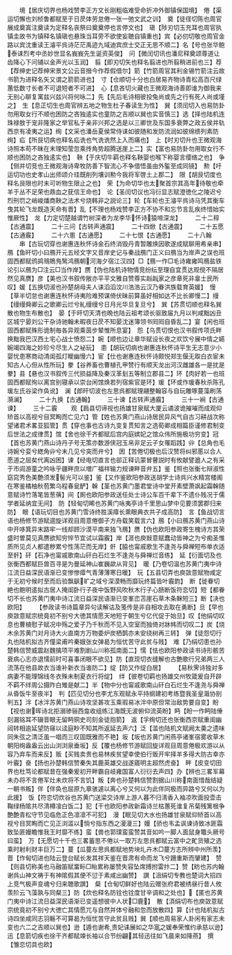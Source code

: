 <!-- { "loadSidebar": true } -->
　　境【居庆切界也杨戏赞李正方文长刚粗临难受命折冲外御镇保国境】　倦【渠运切懈也刘桢鲁都赋至于日昃体劳怠倦一张一弛文武之训】　奠【徒径切陈也周官展成奠寘注奠读为定释名丧祭曰奠奠停也言停文也】　瑱【陟刃切玉充耳也周官执镇圭故书为镇释名镇瑱也悬珠当耳旁不欲使妄聴自镇重也】宾【必仞切敬也周官金路以宾沈重读王濬平呉诗茫茫禹迹九域迪宾庶士交正无思不顺二】名【号也张华鲍泰诔烈考中丞妙世显名峩峩先生诞资英俊】　问【微闰切讯也潘尼释奠颂尊道让齿降心下问铺以金声光以玉润】　翦【即刃切矢也释名翦进也所翦稍进前也三】荐【荐绅史记荐绅宋景文公云音搢今作荐假借尔】箭【竹箭周官其利金锡竹箭注云故书箭为进释名矢又谓之箭箭进也】　寸【仓顺切十分也白居易齐物诗青松高百尺绿蕙低数寸长者不可退短者不可进】　心【息吝切火藏也王微观海诗善即谁为御我来无别心聊复寓兹兴兹兴将何咏二】先【先后毛诗相彼投兔尚或先之行有死人尚或墐之】　生【息正切生也周官辨五地之物生杜子春读生为性】　巽【须闰切入也易防卦勿用取女行不顺也困防之吝独逺实也童防之吉顺以巽也实音慎三】选【择也陆机连珠禄敖于宠非隆家之举官私于亲非兴邦之选是以三卿世及东国多衰弊之政五侯并轨西京有凌夷之运】绚【文采也潘岳夏侯常侍诔如彼随和发防流润如彼绵缋列素防绚】疝【所艮切病也释名疝诜也气诜诜然上入而痛也】　上【时刃切升也王微观海诗照本苟不昧在末理知莹忽乘抟角势超腾送崖上二】实【富也易防卦勿用取女行不顺也困防之吝独逺实也】　鞅【于庆切牛羁也释名鞅婴也喉下称婴言缨络之也】　争【侧并切竞也王微观海诗卑牧防善下智流心不争借悟虽由外鍳至成同镜】　勲【吁运切功也史孝山出师颂介珪既削列壤训勲今我将军啓土上郡二】　限【胡艮切度也释名艮限也时未可听物生限止之也】　荣【为命切华也太聚首宗其高年待敬也牵羊于丛不足荣也鼎血之莸信王命也】　论【圣闰切议也冯衍显志赋澄徳化之陵迟兮烈刑罚之峭峻燔商鞅之法术兮烧韩非之説论三】轮【车轮也王濬平呉诗马凭其衡车曳其轮飞龙既造天命有晋】乱【不理也杨戏赞李正方不协不和忘节言乱疾终惜始实惟厥性】　龙【力定切楚越谓竹树深者为龙李华怀诗猿啼深龙】
　　二十二稕【古通震】
　　二十三问【古转声通震】
　　二十四焮【古通震】
　　二十五愿【古通霰】
　　二十六慁【古通愿】
　　二十七恨【古通愿】
　　二十八翰
　　串【古玩切穿也谢惠连秋怀诗金石终消毁丹青暂雕焕因歌遂成赋聊用希亲串】　鴈【鱼旰切小曰鴈开元五经文字又音岸史记与秦战鴈门正义曰鴈当为岸声之误也班固西都赋鸧鸪鳵鵙鳬鹥鸿鴈朝河海夕宿江汉四】□【鴈一作□毛诗雍雍鸣鴈盐铁论引以鴈为□注云□当作岸】赝【伪也陆机诗物情竞纷纭至理自宜贯达观傥不隔居然见真赝】彦【美也汉书叙传敞亦平平文雅自赞尊实赳赳家之彦章死非辠士民所叹】媛【五换切淑也孙楚胡母夫人诔滔滔汶川浩浩云汉乃眷洪族载育英媛】　慢【草半切怠也谢惠连秋怀诗夷险难预谋倚伏昧前算虽好相如达不比长卿慢二】缦【缦缦舜卿云之歌卿云烂兮糺缦缦兮日月光华旦复旦兮】　巽【苏贯切顺也释名巽散也物生布散也】　晏【于旰切天清也晩也陆云祖考颂长驱致届九月以判咸黜凶丑区城宁晏刘公干杂诗驰翰未暇夜日昃不知晏沈迷簿领书囘囘自昏乱二】宴【闲也班固西都赋殊形诡制毎各异观乘茵步辇惟所息宴】　怨【乌贯切恨也汉书叙传项氏畔换黜我巴汉西土宅心战士愤怨二】婉【顺也边让章华赋设长夜之欢饮兮展中情之嬿婉竭四海之妙珍兮尽生人之袐玩】　患【胡玩切病也谢惠连秋怀诗平生无志意少小婴忧患寒商动清闺孤灯瞹幽慢六】宦【仕也谢惠连秋怀诗颇悦郑生偃无取白衣宦未知古人心但从性所玩】豢【谷养畜也曹植孔甲赞行有顺天龙出河汉雌雄各一是扰是豢】县【悬也汉书叙传三代损益降及秦汉革刬五等制立郡县二】环【肉好若一也班固西都赋徇以离宫别寝承以崇台闲馆焕若列宿紫官是环】瑗【环或作瑗春秋杀陈孔瑗左氏谷梁作奂讹】　澜【郎旰切波也左思呉都赋理翮整翰容与自玩雕啄蔓藻刷荡漪澜】
　　二十九换【古通翰】
　　三十谏【古转声通霰】
　　三十一裥【古通谏】
　　三十二霰
　　观【扃县切谛视也扬雄甘泉赋大厦云谲波诡摧嗺而成观仰矫首以高视兮目冥眴而亡见六】管【姓也苏黄门燕山诗居民异风气自古习耕战次称望诸君术畧亚狐管】贯【穿也事也古诗九变复贯知言之选荀卿成相篇臣谨修君制变后世法之成律贯】馆【舍也徐干齐都赋后宫内庭嫔妃之馆众伟所施极功穷变】冠【首也苏黄门燕山诗丹子号无策亦数游侠冠玉帛非足云子女罹蹈践】丱【总角也毛诗婉兮娈兮緫角丱兮未几见兮突而弁兮】　困【苦倦切极也后汉赞将纠邪慝以合人愿道之屈矣代离凶困】谏【经电切直言也郤正释讥蒙冒瞽説时有攸献譬遒人之有采于市闾游童之吟咏乎疆畔庶以増广福祥输力规谏畔音弁五】鉴【照也张衡七辩淑性窈窕秀色美艶须发髻光可以鉴】鉴【又作鉴欧阳参政送胡学士诗呉兴水精宫楼阁在寒鉴橘柚秋苞繁乌程春瓮酽】榦【茎也苏黄门墨君堂诗中堂开素壁萧飒起霜榦随意赋诗竹落笔皆葱蒨】间【厠也欧阳参政送任处士诗公车百千辈下不遗仆贱况于儒学者延纳宜无间】　防【轻甸切晞也苏黄门咏夷亭诗千里思山梦中见要须罢郡归来防】　眼【语玩切目也苏黄门雪诗终胜溪瘴长熏眼典衣共子成高防】　言【鱼战切言语也杨修节游赋逥旋详观目周意倦御子方舟载笑载言六】鴈【小曰鴈苏黄门燕山诗中开哆箕异末路牢一线却顾沙漠平南来独飞鴈】赝【伪也欧阳参政寄生槐诗方其荣盛时曽莫见真赝欲知穷悴节宜试以霜霰】岸【涯也庾敱意赋蠢动皆神之为兮痴圣惟质所见贞人都遣秽累兮性荡茫而无岸】骭【脇也甯戚歌生不逢尧与舜禅短布单衣适至骭】矸【石净也甯戚歌南山矸白石烂生不逢尧与舜禅烂音练】　延【衍面切及也张衡西都赋巨兽百寻是为曼延神山崔巍歘从背见】　暖【乃卷切温也苏黄门夷中诗江流日益深民语渐已变惨惨瘴气青薄薄寒日暖】　玩【五县切弄也庾敳意赋物咸定于无初兮候时至而后验飘飖旷之域兮深漠畅而靡玩终篇皆叶霰韵】　断【徙眷切絶也鲍明逺拟古居人掩闺卧行子夜中饭野风吹秋木行子心肠断饭符恋切】短【都眷切不长也苏黄门夷中诗江流日益深民语渐已变峯峦苫崖石草木条榦短三】断【决也欧阳】
　　【参政读书诗篇章异句读解诂及笺传是非自相攻去取在勇断】旦【早也庾敳意赋宗统竟初不别兮大徳其情愿天地短于朝生兮亿代促于始旦】叹【他绢切叹息也曹植慰子赋况中殇之爱子乃千秋而不见入空室而独倚对牀帏而切叹二】炭【烧木余苏黄门对月诗大火直南方万物委炉炭栖鹊亦未安绕树再三转】　弹【徒怨切行丸也陆机拟古齐僮梁甫吟秦娥张女弹曷为恒忧苦守此贫与贱】　难【乃绢切患也孙楚韩信赞威震赵魏擒项平难割剧山川称孤南面二】懦【怯也欧阳参政读书诗形骸苦衰病心志亦退懦前时可喜事闭眼不欲见】防【直现切衣缝解也古艶歌行兄弟两三人流荡在他县故衣当谁补新衣当谁防二】绽【防又作绽白居】
　　【易秋霁诗独对多病妻不能理锦线冬衣殊未制夏衣行将绽】　绊【彼卷切羁也扬雄交州牧箴爰自开辟不羁不绊周公摄阼白雉是献二】半【物中分也甯戚歌南山矸白石烂生不逢尧与舜禅从昏饭牛至夜半】　判【匹见切分也李尤东观赋永平持纲建初考练暨我圣皇濈协剖判五】泮【冰泮苏黄门燕山诗攻坚甚攻玉乘瑕易冰泮中原但常治敌势要自变】盼【视也谢晖诗北拒溺骖骊西龛收组练江海既无波俯仰流英盼】眄【盼一作眄陆倕刻漏铭耳不辍音眼无留眄铜史司刻金徒抱箭】　返【孚绚切还也张衡西京赋重闺幽闼转相逾延望防窱以迳庭眇不知其所返延去声六】泛【滥也陆机文赋阙太羮之遗味同朱弦之清泛虽一唱而三叹固既雅而不艳】坂【坂也苏黄门闲燕亭诸峯宿雾收草木朝阳绚盎盎云出山浏浏泉垂坂】反【覆也杨修节游赋回旋详观目周意倦极欢游以从容乃弃车而来反】贩【买贱卖贵也易林疾贫望幸使伯行贩开牢择羊多得大防古幸亦叶霰】奋【扬也孙楚韩信赞秦失其鹿英雄交战遂寤明主超然虎奋】　畔【皮变切田界也杜笃论都赋昔在强秦爰初开畔霸自岐雍国富人衍衍去声四】办【辨也三畧军幕未办将不言倦军灶未炊将不言饥】叛【奔也孙楚韩信赞割据山川称南面惜哉结疑一朝书叛】伴【伴奂也屈原九章骇遽以离心兮又何以为此伴同极而异路兮又何以为此援】　饭【符恋切炊谷也苏黄门送梁交诗岸上游人暮不归淸香入袖凉吹面投壶击鞠绿杨隂共尽清樽飡白饭二】犯【干也欧阳参政新霜诗兰枯蕙死谁复吊菊残篱根争艶艶青松守节见临危正色凛凛不可犯】　漫【眠见切大水也扬雄甘泉赋仰矫首以高视兮目冥眴而亡见正浏滥以惝兮指东西之漫漫三】嫚【骄也韦孟讽谏诗致冰匪霜致坠匪嫚瞻惟我王时靡不练】蛮【兽也郭璞蛮蛮赞其音如吟一脚人面鼠身鼈头厥号曰蛮】　万【无愿切十千也三畧蓄思不倦以一取万左思呉都赋云富中之甿货殖之选乘时射利财丰巨万二】蔓【瓜蔓左思呉都赋地势坱圠卉木□蔓方志所辨中州所羡】　晋【作甸切进也陆云登台赋长发其祥天鉴在晋肃有命而龙飞兮跚重斯而肈建】　赞【则县切称美也马融笛赋畱眎□眙累称屡赞失容坠席搏拊雷抃二】赞【眆也苏内翰谢呉山神文祷于有神隂假其便不愆于素咸出幽赞】　譔【沮绢切专教也楚词大招四上竞气极声变魂兮归来聴歌譔】　粲【仓甸切鲜好也陆云赠张府君被绣昼行昔人攸羡阶云飞藻孰与同粲三】防【炊也释名防铨也铨度甘辛调和之处也】【匿也苏黄门夷中诗江流日益深民语渐已变遥想彼中人状□鹿】　散【湏绢切布也庾敳意赋宗统竟初不别兮大徳亡其情愿兀与自然并体兮融和忽而放散四】算【计也陆机拟古诗四坐咸同志羽觞不可算曷为恒忧苦守此贫且贱】巽【顺也周易家人卦闲有家志未变也六二之吉顺以巽也】逊【遁也谢希贵妃诔展如之华寔之媛奉荣惟约承慈以逊】迅【息箭切疾也徐干齐都赋竦长袖以合节纷翩其轻迅往如飞晨来如降燕】　撰【雏恋切具也欧】
